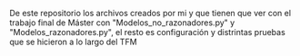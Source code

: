 De este repositorio los archivos creados por mi y que tienen que ver con el trabajo final de Máster con "Modelos_no_razonadores.py" y "Modelos_razonadores.py", el resto es configuración y distrintas pruebas que se hicieron a lo largo del TFM
